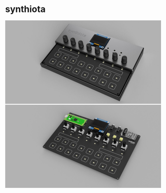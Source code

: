 # synthiota


<img src="./docs/synthiota1_case_idea_render1.jpg" width=500>

<img src="./docs/synthiota1_pcb_render1.jpg" width=500>

